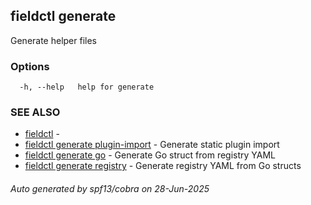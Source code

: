 ## fieldctl generate

Generate helper files

### Options

```
  -h, --help   help for generate
```

### SEE ALSO

* [fieldctl](fieldctl.md)        -
* [fieldctl generate plugin-import](fieldctl_generate_plugin-import.md)  - Generate static plugin import
* [fieldctl generate go](fieldctl_generate_go.md)      - Generate Go struct from registry YAML
* [fieldctl generate registry](fieldctl_generate_registry.md)  - Generate registry YAML from Go structs

###### Auto generated by spf13/cobra on 28-Jun-2025
